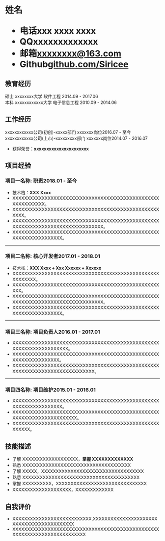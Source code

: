 <h1>
  <span>姓名</span>
  <ul>
    <li><span>电话</span>xxx xxxx xxxx</li>
    <li><span>QQ</span>xxxxxxxxxxxxx</li>
    <li><span>邮箱</span><a href="mailto:xxxxxxxx@163.com">xxxxxxxx@163.com</a></li>
    <li><span>Github</span><a href="https://github.com/Siricee">github.com/Siricee</a></li>
  </ul>
</h1>

## 教育经历
硕士 xxxxxxxx大学 软件工程 <span class="right">2014.09 - 2017.06</span><br>
本科 xxxxxxxxxxxx大学 电子信息工程 <span class="right">2010.09 - 2014.06</span>


## 工作经历
xxxxxxxxxxxx公司(初创)-xxxxx部门 xxxxxxx岗位<span class="right">2016.07 - 至今</span><br>
xxxxxxxxxxxx公司(上市)-xxxxxxxxx部门 xxxxxxx岗位<span class="right">2014.07 - 2016.07</span>
* 获得荣誉：**xxxxxxxxxxxxxxxxxxxxxx**

## 项目经验
### 项目一名称<span class="role">:&nbsp;职责</span><span class="right">2018.01 - 至今</span>
* 技术栈：**XXX  Xxxx**
* XXXXXXXXXXXXXXXXXXXXXXXXXXXXXXXXXXXXXXXXXXXXXXXXXXXXXXXXXXXXX。
* XXXXXXXXXXXXXXXXXXXXXXXXXXXXXXXXXXXXXXXXXXXXXXXXXXXXXX。
* XXXXXXXXXXXXXXXXXXXXXXXXXXXXXXXXXXXXXXXXXXXXXXXXXXXXXXXXXXXXXXXXXXXXXXXXXXXXXXXXX。
* XXXXXXXXXXXXXXXXXXXXXXXXXXXXXXXXXXXXXXXXXXXXXXXXXXXXXXXXXXXXXXXXXXX。

---

### 项目二名称<span class="role">:&nbsp;核心开发者</span><span class="right">2017.01 - 2018.01</span>
* 技术栈：**XXX  Xxxx + Xxx Xxxxxx + Xxxxxx**
* XXXXXXXXXXXXXXXXXXXXXXXXXXXXXXXXXXXXXXXXXXXXXXXXXXXXXXXXXX。
* XXXXXXXXXXXXXXXXXXXXXXXXXXXXXXXXXXXXXXXXXXXXXXXXXXXXX。
* XXXXXXXXXXXXXXXXXXXXXXXXXXXXXXXXXXXXXXXXXXXXXXXXXXXXXXXXXXXXXXXXXXXXXXXXXXXXXXXXX。
* XXXXXXXXXXXXXXXXXXXXXXXXXXXXXXXXXXXXXXXXXXXXXXXXXXXXXXXXXXXXXXXXXXX。

---

### 项目三名称<span class="role">:&nbsp;项目负责人</span><span class="right">2016.01 - 2017.01</span>
* XXXXXXXXXXXXXXXXXXXXXXXXXXXXXXXXXXXXXXXXXXXXXXXXXXXXXXXXXXXXXXXXXXXXX。
* XXXXXXXXXXXXXXXXXXXXXXXXXXXXXXXXXXXXXXXXXXXXXXXXXXXXXXXXXXXXXXXXXX。
* XXXXXXXXXXXXXXXXXXXXXXXXXXXXXXXXXXXXXXXXXXXXXXXXXXXXXXXXXXXXXXXXXXXXXXXXXXXXXX。

---

### 项目四名称<span class="role">:&nbsp;项目维护</span><span class="right">2015.01 - 2016.01</span>
* XXXXXXXXXXXXXXXXXXXXXXXXXXXXXXXXXXXXXXXXXXXXXXXXXXXXXXXXXXXXXXXXXXX。
* XXXXXXXXXXXXXXXXXXXXXXXXXXXXXXXXXXXXXXXXXXXXXXXXXXXXXXXXXXXXXXXXXXXXXXXX。
* XXXXXXXXXXXXXXXXXXXXXXXXXXXXXXXXXXXXXXXXXXXXXXXXXXXXXXXX。


## 技能描述
* 了解 XXXXXXXXXXXXXXXXXXX，**掌握 XXXXXXXXXXXXX**
* 熟悉 XXXXXXXXXXXXXXXXXXXXXXXXXXXXXXXXXXXXX
* 了解 XXXXX，XXXXXXXXXXXXXXXXXXXXXXXXXXXXXXXXXXX
* 熟悉 XXXXXXXXXXXXXXXXXXXXXXXXXXXXXXXXXXXXXXXX
* 掌握 XXXXXXXXXX，XXXXXXXXXXXXXXXXXXXXXXXXXXXXXXX
* XXXXXXXXXXXXXXXXXXXX，XXXXXXXXXXXXX

## 自我评价
* XXXXXXXXXXXXXXXXXXXXXXXXXXX,XXXXXXXXXXXXXXXXXXXXXXXXXXXXXXXXXXXXXXXXXXX
* XXXXXXXXXXXXXXXXXXXXXXXXXXXXXXXXXXXXXXXXXXXXXXXXXXXXXXXXXXXXXXXXXXXXXXXXXXX
